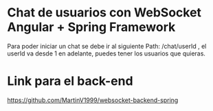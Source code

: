 # Chat de usuarios con WebSocket Angular + Spring Framework
Para poder iniciar un chat se debe ir al siguiente Path: /chat/userId , el userId va desde 1 en adelante, puedes tener los usuarios que quieras.

# Link para el back-end

https://github.com/MartinV1999/websocket-backend-spring

